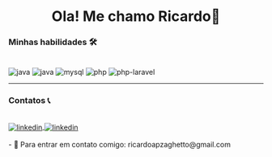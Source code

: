 <h1 align="center"> Ola! Me chamo Ricardo👋</h1>

### Minhas habilidades 🛠 

<div style:"display: inline-block"> <br>
    <img align="center" alt="java" src="https://img.shields.io/badge/Java-ED8B00?style=for-the-badge&logo=openjdk&logoColor=white" />
    <img align="center" alt="java" src="https://img.shields.io/badge/Java-ED8B00?style=for-the-badge&logo=spring&logoColor=white" />
    <img align="center" alt="mysql" src="https://img.shields.io/badge/MySQL-005C84?style=for-the-badge&logo=mysql&logoColor=white" /> 
    <img align="center" alt="php" src="https://img.shields.io/badge/PHP-777BB4?style=for-the-badge&logo=php&logoColor=white" />  
    <img align="center" alt="php-laravel" src="https://img.shields.io/badge/Laravel-FF2D20?style=for-the-badge&logo=laravel&logoColor=white" />  
</div>

<hr>

### Contatos 📞

<div style:"display: inline-block"> <br>
    <a href="www.linkedin.com/in/ricardo-zaghetto-827a75210" target="_blank" /"><img align="center" alt="linkedin" src="https://img.shields.io/badge/-LinkedIn-%230077B5?style=for-the-badge&logo=linkedin&logoColor=white" target="_blank" /> </a>
    <a href="https://www.instagram.com/oricardo_z/" target="_blank" "><img align="center" alt="linkedin" src="https://img.shields.io/badge/Instagram-E4405F?style=for-the-badge&logo=instagram&logoColor=white" /> </a>
</div>
<br>
- 💬 Para entrar em contato comigo:  ricardoapzaghetto@gmail.com 
